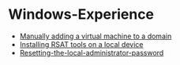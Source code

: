 # Windows-Experience
- [Manually adding a virtual machine to a domain](https://github.com/Jmtechh/Manually-adding-a-virtual-machine-to-a-domain)
- [Installing RSAT tools on a local device](https://github.com/Jmtechh/Installing-RSAT-tools-on-a-local-device)
- [Resetting-the-local-administrator-password](https://github.com/Jmtechh/Resetting-the-local-administrator-password) 
